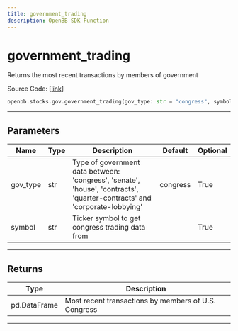 ```yaml
---
title: government_trading
description: OpenBB SDK Function
---
```


# government_trading

Returns the most recent transactions by members of government

Source Code: [[link](https://github.com/OpenBB-finance/OpenBBTerminal/tree/main/openbb_terminal/stocks/government/quiverquant_model.py#L25)]

```python
openbb.stocks.gov.government_trading(gov_type: str = "congress", symbol: str = "")
```

---

## Parameters

| Name | Type | Description | Default | Optional |
| ---- | ---- | ----------- | ------- | -------- |
| gov_type | str | Type of government data between:<br/>'congress', 'senate', 'house', 'contracts', 'quarter-contracts' and 'corporate-lobbying' | congress | True |
| symbol | str | Ticker symbol to get congress trading data from |  | True |


---

## Returns

| Type | Description |
| ---- | ----------- |
| pd.DataFrame | Most recent transactions by members of U.S. Congress |
---

